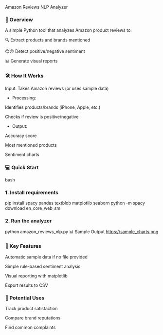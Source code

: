 Amazon Reviews NLP Analyzer

### 📌 Overview

A simple Python tool that analyzes Amazon product reviews to:

🔍 Extract products and brands mentioned

😊😠 Detect positive/negative sentiment

📊 Generate visual reports

### 🛠️ How It Works
Input: Takes Amazon reviews (or uses sample data)

- Processing:

Identifies products/brands (iPhone, Apple, etc.)

Checks if review is positive/negative

- Output:

Accuracy score

Most mentioned products

Sentiment charts

### 💻 Quick Start
bash
### 1. Install requirements
pip install spacy pandas textblob matplotlib seaborn
python -m spacy download en_core_web_sm

###  2. Run the analyzer

python amazon_reviews_nlp.py
📊 Sample Output
https://sample_charts.png

### 🧠 Key Features
Automatic sample data if no file provided

Simple rule-based sentiment analysis

Visual reporting with matplotlib

Export results to CSV

### 🚀 Potential Uses
Track product satisfaction

Compare brand reputations

Find common complaints
